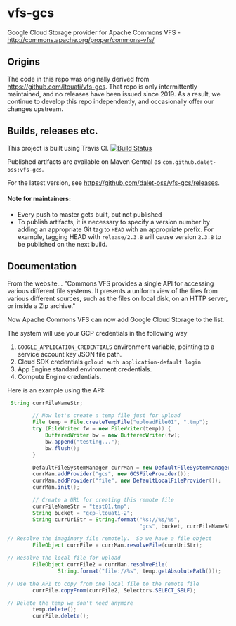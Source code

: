 # vfs-gcs
Google Cloud Storage provider for Apache Commons VFS - http://commons.apache.org/proper/commons-vfs/


## Origins

The code in this repo was originally derived from https://github.com/ltouati/vfs-gcs.  That repo is only intermittently
maintained, and no releases have been issued since 2019.  As a result, we continue to develop this repo independently,
and occasionally offer our changes upstream.


## Builds, releases etc.

This project is built using Travis CI.
[![Build Status](https://travis-ci.com/dalet-oss/vfs-gcs.svg?branch=master)](https://travis-ci.com/dalet-oss/vfs-gcs)

Published artifacts are available on Maven Central as `com.github.dalet-oss:vfs-gcs`.

For the latest version, see https://github.com/dalet-oss/vfs-gcs/releases.

#### Note for maintainers:

-  Every push to master gets built, but not published
-  To publish artifacts, it is necessary to specify a version number by adding an appropriate Git tag to `HEAD` with an
   appropriate prefix.  For example, tagging HEAD with `release/2.3.8` will cause version `2.3.8` to be published on
   the next build.


## Documentation

From the website...
"Commons VFS provides a single API for accessing various different file systems. It presents a uniform view of the files from various different sources, such as the files on local disk, on an HTTP server, or inside a Zip archive."

Now Apache Commons VFS can now add Google Cloud Storage to the list.

The system will use your GCP credentials in the following way

1. `GOOGLE_APPLICATION_CREDENTIALS` environment variable, pointing to a service account key JSON file path.
2. Cloud SDK credentials `gcloud auth application-default login`
3. App Engine standard environment credentials.
4. Compute Engine credentials.

Here is an example using the API:
```java
 String currFileNameStr;

        // Now let's create a temp file just for upload
        File temp = File.createTempFile("uploadFile01", ".tmp");
        try (FileWriter fw = new FileWriter(temp)) {
            BufferedWriter bw = new BufferedWriter(fw);
            bw.append("testing...");
            bw.flush();
        }

        DefaultFileSystemManager currMan = new DefaultFileSystemManager();
        currMan.addProvider("gcs", new GCSFileProvider());
        currMan.addProvider("file", new DefaultLocalFileProvider());
        currMan.init();

        // Create a URL for creating this remote file
        currFileNameStr = "test01.tmp";
        String bucket = "gcp-ltouati-2";
        String currUriStr = String.format("%s://%s/%s",
                                          "gcs", bucket, currFileNameStr);

// Resolve the imaginary file remotely.  So we have a file object
        FileObject currFile = currMan.resolveFile(currUriStr);

// Resolve the local file for upload
        FileObject currFile2 = currMan.resolveFile(
                String.format("file://%s", temp.getAbsolutePath()));

// Use the API to copy from one local file to the remote file
        currFile.copyFrom(currFile2, Selectors.SELECT_SELF);

// Delete the temp we don't need anymore
        temp.delete();
        currFile.delete();
```
